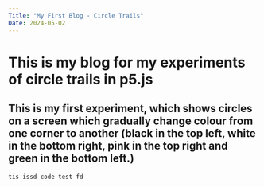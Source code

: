 ```yaml
---
Title: "My First Blog - Circle Trails"
Date: 2024-05-02
---
```

# This is my blog for my experiments of circle trails in p5.js
## This is my first experiment, which shows circles on a screen which gradually change colour from one corner to another (black in the top left, white in the bottom right, pink in the top right and green in the bottom left.)

``
tis issd code test
fd
``